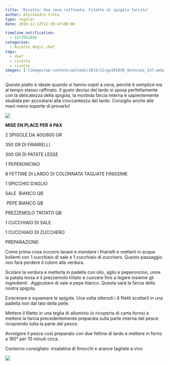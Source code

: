```yaml
---
title: 'Ricetta: Una cena raffinata. Filetto di spigola farcito'
author: Alessandro Creta
type: regular
date: 2019-11-12T12:30:47+00:00

timeline_notification:
  - 1573561850
categories:
  - Ricette degli chef
tags:
  - chef
  - ricetta
  - ricette
images: ["/images/wp-content/uploads/2019/11/ga191030_dovevuoi_147.webp"]
---
```

Questo piatto è ideale quando si hanno ospiti a cena, perché è semplice ma al tempo stesso raffinato. Il gusto deciso del lardo si sposa perfettamente con la delicatezza della spigola, la morbida farcia interna è sapientemente studiata per accostarsi alla croccantezza del lardo. Consiglio anche alle mani meno esperte di provarlo!


![](/images/wp-content/uploads/2019/11/ga191030_dovevuoi_149.webp)


**MISE EN PLACE PER 4 PAX**

2 SPIGOLE DA 400/600 GR

350 GR DI FRIARIELLI

300 GR DI PATATE LESSE

1 PEPERONCINO

8 FETTINE DI LARDO DI COLONNATA TAGLIATE FINISSIME

1 SPICCHIO D’AGLIO

SALE&nbsp; BIANCO QB

&nbsp;PEPE BIANCO QB

PREZZEMOLO TRITATO QB

1 CUCCHIAIO DI SALE

1 CUCCHIAIO DI ZUCCHERO 

PREPARAZIONE:

Come prima cosa occorre lavare e mondare i friarielli e metterli in acqua bollenti con 1 cucchiaio di sale e 1 cucchiaio di zucchero. Questo passaggio non farà perdere il colore alla verdura.

Scolare la verdura e metterla in padella con olio, aglio e peperoncino, unire la patata lessa e il prezzemolo tritato e cuocere fino a legare insieme gli ingredienti . Aggiustare di sale e pepe bianco. Questa sarà la farcia della nostra spigola.

Eviscerare e squamare le spigole. Una volta ottenuti i 4 filetti scottarli in una padella non dal lato della pelle.

Mettere il filetto in una teglia di alluminio (o ricoperta di carta forno) e mettere la farcia precedentemente preparata sulla parte interna del pesce ricoprendo tutta la parte del pesce.&nbsp;

Avvolgere il pesce così preparato con due fettine di lardo e mettere in forno a 180° per 10 minuti circa.

Contorno consigliato: insalatina di finocchi e arance tagliate a vivo


![](/images/wp-content/uploads/2019/11/ga191030_dovevuoi_146.webp)
